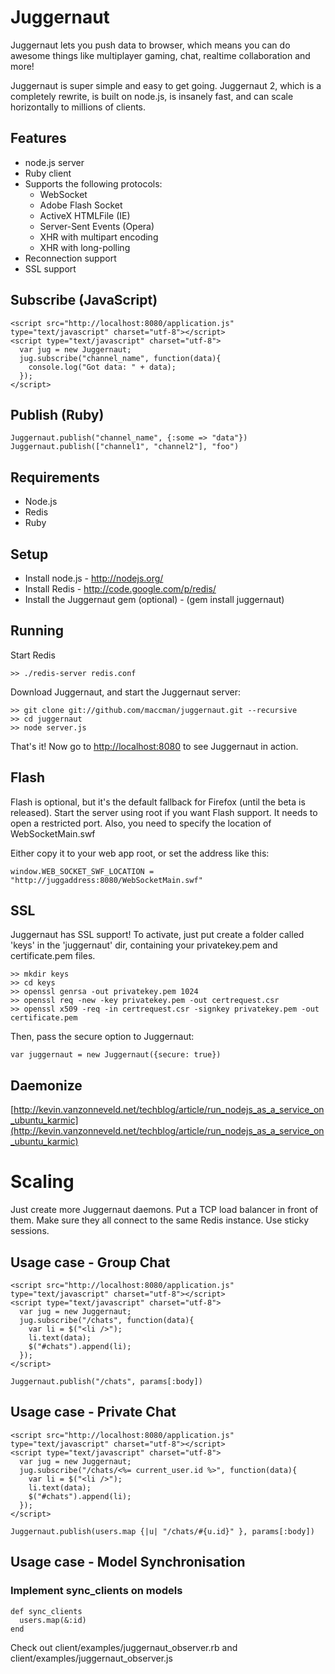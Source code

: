 # Juggernaut

Juggernaut lets you push data to browser, which means you can do awesome 
things like multiplayer gaming, chat, realtime collaboration and more!

Juggernaut is super simple and easy to get going. 
Juggernaut 2, which is a completely rewrite, is built on node.js, is insanely fast, and can scale horizontally to millions of clients.

## Features

* node.js server
* Ruby client
* Supports the following protocols:
  * WebSocket
  * Adobe Flash Socket
  * ActiveX HTMLFile (IE)
  * Server-Sent Events (Opera)
  * XHR with multipart encoding
  * XHR with long-polling
* Reconnection support 
* SSL support

## Subscribe (JavaScript)

    <script src="http://localhost:8080/application.js" type="text/javascript" charset="utf-8"></script>
    <script type="text/javascript" charset="utf-8">
      var jug = new Juggernaut;
      jug.subscribe("channel_name", function(data){
        console.log("Got data: " + data);
      });
    </script>

## Publish (Ruby)

    Juggernaut.publish("channel_name", {:some => "data"})
    Juggernaut.publish(["channel1", "channel2"], "foo")

## Requirements

* Node.js
* Redis
* Ruby
 
## Setup

* Install node.js - http://nodejs.org/
* Install Redis - http://code.google.com/p/redis/
* Install the Juggernaut gem (optional) - (gem install juggernaut)

## Running

Start Redis

    >> ./redis-server redis.conf

Download Juggernaut, and start the Juggernaut server:

    >> git clone git://github.com/maccman/juggernaut.git --recursive
    >> cd juggernaut
    >> node server.js

That's it! Now go to [http://localhost:8080](http://localhost:8080) to see Juggernaut in action.

## Flash

Flash is optional, but it's the default fallback for Firefox (until the beta is released).
Start the server using root if you want Flash support. It needs to open a restricted port.
Also, you need to specify the location of WebSocketMain.swf

Either copy it to your web app root, or set the address like this:

    window.WEB_SOCKET_SWF_LOCATION = "http://juggaddress:8080/WebSocketMain.swf"
  
## SSL

Juggernaut has SSL support! To activate, just put create a folder called 'keys' in the 'juggernaut' dir, 
containing your privatekey.pem and certificate.pem files. 

    >> mkdir keys
    >> cd keys
    >> openssl genrsa -out privatekey.pem 1024 
    >> openssl req -new -key privatekey.pem -out certrequest.csr 
    >> openssl x509 -req -in certrequest.csr -signkey privatekey.pem -out certificate.pem

Then, pass the secure option to Juggernaut:
  
    var juggernaut = new Juggernaut({secure: true})

## Daemonize

[http://kevin.vanzonneveld.net/techblog/article/run_nodejs_as_a_service_on_ubuntu_karmic](http://kevin.vanzonneveld.net/techblog/article/run_nodejs_as_a_service_on_ubuntu_karmic)

# Scaling

Just create more Juggernaut daemons. Put a TCP load balancer in front of them.
Make sure they all connect to the same Redis instance. Use sticky sessions.

## Usage case - Group Chat

    <script src="http://localhost:8080/application.js" type="text/javascript" charset="utf-8"></script>
    <script type="text/javascript" charset="utf-8">
      var jug = new Juggernaut;
      jug.subscribe("/chats", function(data){
        var li = $("<li />");
        li.text(data);
        $("#chats").append(li);
      });  
    </script>

    Juggernaut.publish("/chats", params[:body])

## Usage case - Private Chat

    <script src="http://localhost:8080/application.js" type="text/javascript" charset="utf-8"></script>
    <script type="text/javascript" charset="utf-8">
      var jug = new Juggernaut;
      jug.subscribe("/chats/<%= current_user.id %>", function(data){
        var li = $("<li />");
        li.text(data);
        $("#chats").append(li);
      });  
    </script>

    Juggernaut.publish(users.map {|u| "/chats/#{u.id}" }, params[:body])

## Usage case - Model Synchronisation 

### Implement sync_clients on models

    def sync_clients
      users.map(&:id)
    end
  
Check out client/examples/juggernaut_observer.rb and client/examples/juggernaut_observer.js
